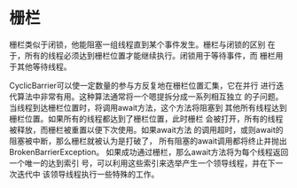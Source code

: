 # 栅栏
栅栏类似于闭锁，他能阻塞一组线程直到某个事件发生。栅栏与闭锁的区别
在于，所有的线程必须达到栅栏位置才能继续执行。闭锁用于等待事件，而
栅栏用于其他等待线程。

CyclicBarrier可以使一定数量的参与方反复地在栅栏位置汇集，它在并行
进行迭代算法中非常有用。这种算法通常将一个嗯提拆分成一系列相互独立
的子问题。当线程到达栅栏位置时，将调用await方法，这个方法将阻塞到
其他所有线程达到栅栏位置。如果所有的线程都达到了栅栏位置，此时栅栏
会被打开，所有的线程被释放，而栅栏被重置以便下次使用。如果await方法
的调用超时，或则await的阻塞被中断，那么栅栏就被认为是打破了，
所有阻塞的await调用都将终止并抛出BrokenBarrierException。
如果成功通过栅栏，那么await方法将为每个线程返回一个唯一的达到索引
号，可以利用这些索引来选举产生一个领导线程，并在下一次迭代中
该领导线程执行一些特殊的工作。

